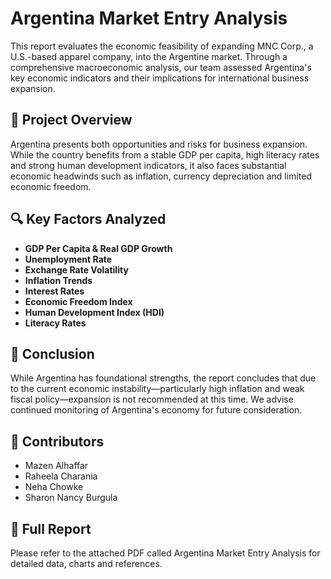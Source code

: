 # Argentina Market Entry Analysis

This report evaluates the economic feasibility of expanding MNC Corp., a U.S.-based apparel company, into the Argentine market. Through a comprehensive macroeconomic analysis, our team assessed Argentina's key economic indicators and their implications for international business expansion.

## 📌 Project Overview

Argentina presents both opportunities and risks for business expansion. While the country benefits from a stable GDP per capita, high literacy rates and strong human development indicators, it also faces substantial economic headwinds such as inflation, currency depreciation and limited economic freedom.

## 🔍 Key Factors Analyzed

- **GDP Per Capita & Real GDP Growth**
- **Unemployment Rate**
- **Exchange Rate Volatility**
- **Inflation Trends**
- **Interest Rates**
- **Economic Freedom Index**
- **Human Development Index (HDI)**
- **Literacy Rates**

## 🧐 Conclusion

While Argentina has foundational strengths, the report concludes that due to the current economic instability—particularly high inflation and weak fiscal policy—expansion is not recommended at this time. We advise continued monitoring of Argentina's economy for future consideration.

## 👥 Contributors

- Mazen Alhaffar  
- Raheela Charania  
- Neha Chowke  
- Sharon Nancy Burgula

## 📄 Full Report

Please refer to the attached PDF called Argentina Market Entry Analysis for detailed data, charts and references.
